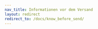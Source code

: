 ```yaml
---
nav_title: Informationen vor dem Versand
layout: redirect
redirect_to: /docs/know_before_send/
---
```

